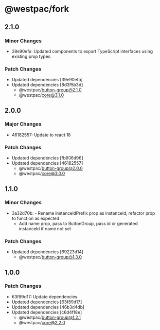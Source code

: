 # @westpac/fork

## 2.1.0

### Minor Changes

- 39e90efa: Updated components to export TypeScript interfaces using existing prop types.

### Patch Changes

- Updated dependencies [39e90efa]
- Updated dependencies [8d3f5b3d]
  - @westpac/button-group@2.1.0
  - @westpac/core@3.1.0

## 2.0.0

### Major Changes

- 46182557: Update to react 18

### Patch Changes

- Updated dependencies [fb906d96]
- Updated dependencies [46182557]
  - @westpac/button-group@2.0.0
  - @westpac/core@3.0.0

## 1.1.0

### Minor Changes

- 3a32d70b: - Rename instanceIdPrefix prop as instanceId, refactor prop to function as expected
  - Add name prop, pass to ButtonGroup, pass id or generated instanceId if name not set

### Patch Changes

- Updated dependencies [69223d14]
  - @westpac/button-group@1.3.0

## 1.0.0

### Patch Changes

- 63f89d17: Update dependencies
- Updated dependencies [63f89d17]
- Updated dependencies [46b3d4db]
- Updated dependencies [c6d4f18e]
  - @westpac/button-group@1.2.1
  - @westpac/core@2.2.0
